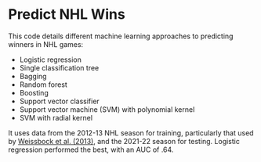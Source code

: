 # Predict NHL Wins

This code details different machine learning approaches to predicting winners in NHL games:

- Logistic regression
- Single classification tree
- Bagging
- Random forest
- Boosting
- Support vector classifier
- Support vector machine (SVM) with polynomial kernel
- SVM with radial kernel

It uses data from the 2012-13 NHL season for training, particularly that used by [Weissbock et al. (2013)](https://www.site.uottawa.ca/~diana/publications/ECML_PKDD___2013.pdf), and the 2021-22 season for testing. Logistic regression performed the best, with an AUC of .64.
